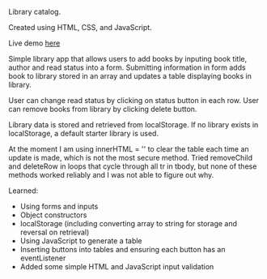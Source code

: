 Library catalog.

Created using HTML, CSS, and JavaScript.

Live demo [here](https://mdesanker.github.io/library/)

Simple library app that allows users to add books by inputing book title, author and read status into a form. Submitting information in form adds book to library stored in an array and updates a table displaying books in library.

User can change read status by clicking on status button in each row. User can remove books from library by clicking delete button.

Library data is stored and retrieved from localStorage. If no library exists in localStorage, a default starter library is used.

At the moment I am using innerHTML = '' to clear the table each time an update is made, which is not the most secure method. Tried removeChild and deleteRow in loops that cycle through all tr in tbody, but none of these methods worked reliably and I was not able to figure out why.

Learned:

- Using forms and inputs
- Object constructors
- localStorage (including converting array to string for storage and reversal on retrieval)
- Using JavaScript to generate a table
- Inserting buttons into tables and ensuring each button has an eventListener
- Added some simple HTML and JavaScript input validation
